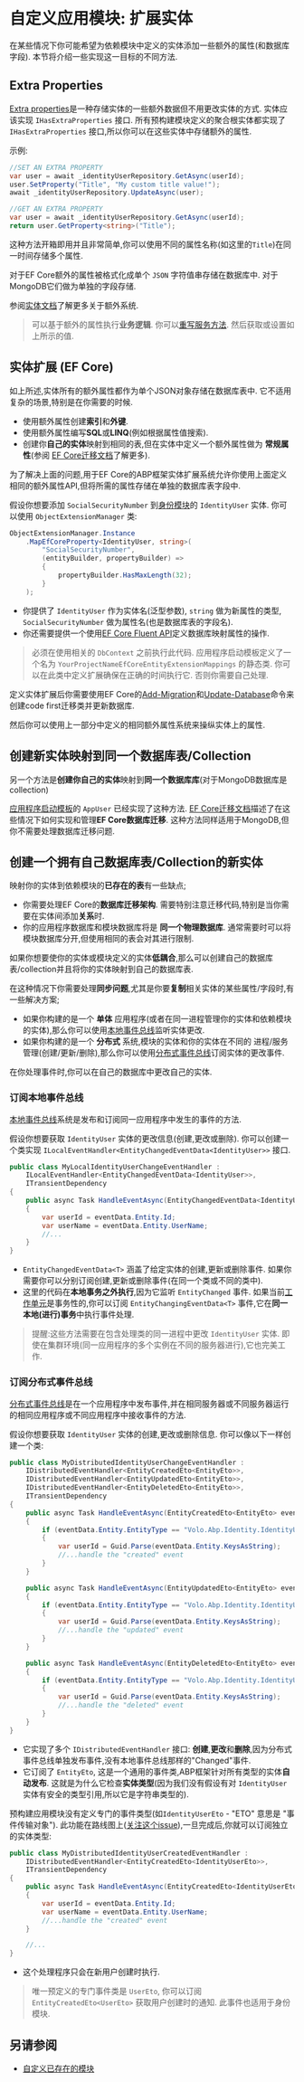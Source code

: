 # 自定义应用模块: 扩展实体

在某些情况下你可能希望为依赖模块中定义的实体添加一些额外的属性(和数据库字段). 本节将介绍一些实现这一目标的不同方法.

## Extra Properties

[Extra properties](Entities.md)是一种存储实体的一些额外数据但不用更改实体的方式. 实体应该实现 `IHasExtraProperties` 接口. 所有预构建模块定义的聚合根实体都实现了 `IHasExtraProperties` 接口,所以你可以在这些实体中存储额外的属性.

示例:

````csharp
//SET AN EXTRA PROPERTY
var user = await _identityUserRepository.GetAsync(userId);
user.SetProperty("Title", "My custom title value!");
await _identityUserRepository.UpdateAsync(user);

//GET AN EXTRA PROPERTY
var user = await _identityUserRepository.GetAsync(userId);
return user.GetProperty<string>("Title");
````

这种方法开箱即用并且非常简单,你可以使用不同的属性名称(如这里的`Title`)在同一时间存储多个属性.

对于EF Core额外的属性被格式化成单个 `JSON` 字符值串存储在数据库中. 对于MongoDB它们做为单独的字段存储.

参阅[实体文档](Entities.md)了解更多关于额外系统.

> 可以基于额外的属性执行**业务逻辑**. 你可以[重写服务方法](Customizing-Application-Modules-Overriding-Services.md). 然后获取或设置如上所示的值.

## 实体扩展 (EF Core)

如上所述,实体所有的额外属性都作为单个JSON对象存储在数据库表中. 它不适用复杂的场景,特别是在你需要的时候.

* 使用额外属性创建**索引**和**外键**.
* 使用额外属性编写**SQL**或**LINQ**(例如根据属性值搜索).
* 创建你**自己的实体**映射到相同的表,但在实体中定义一个额外属性做为 **常规属性**(参阅 [EF Core迁移文档](Entity-Framework-Core-Migrations.md)了解更多).

为了解决上面的问题,用于EF Core的ABP框架实体扩展系统允许你使用上面定义相同的额外属性API,但将所需的属性存储在单独的数据库表字段中.

假设你想要添加 `SocialSecurityNumber` 到[身份模块](Modules/Identity.md)的 `IdentityUser` 实体. 你可以使用 `ObjectExtensionManager` 类:

````csharp
ObjectExtensionManager.Instance
    .MapEfCoreProperty<IdentityUser, string>(
        "SocialSecurityNumber",
        (entityBuilder, propertyBuilder) =>
        {
            propertyBuilder.HasMaxLength(32);
        }
    );
````

* 你提供了 `IdentityUser` 作为实体名(泛型参数), `string` 做为新属性的类型, `SocialSecurityNumber` 做为属性名(也是数据库表的字段名).
* 你还需要提供一个使用[EF Core Fluent API](https://docs.microsoft.com/en-us/ef/core/modeling/entity-properties)定义数据库映射属性的操作.

> 必须在使用相关的 `DbContext` 之前执行此代码. 应用程序启动模板定义了一个名为 `YourProjectNameEfCoreEntityExtensionMappings` 的静态类. 你可以在此类中定义扩展确保在正确的时间执行它. 否则你需要自己处理.

定义实体扩展后你需要使用EF Core的[Add-Migration](https://docs.microsoft.com/en-us/ef/core/miscellaneous/cli/powershell#add-migration)和[Update-Database](https://docs.microsoft.com/en-us/ef/core/miscellaneous/cli/powershell#update-database)命令来创建code first迁移类并更新数据库.

然后你可以使用上一部分中定义的相同额外属性系统来操纵实体上的属性.

## 创建新实体映射到同一个数据库表/Collection

另一个方法是**创建你自己的实体**映射到**同一个数据库库**(对于MongoDB数据库是collection)

[应用程序启动模板](Startup-Templates/Application.md)的 `AppUser` 已经实现了这种方法. [EF Core迁移文档](Entity-Framework-Core-Migrations.md)描述了在这些情况下如何实现和管理**EF Core数据库迁移**. 这种方法同样适用于MongoDB,但你不需要处理数据库迁移问题.

## 创建一个拥有自己数据库表/Collection的新实体

映射你的实体到依赖模块的**已存在的表**有一些缺点;

* 你需要处理EF Core的**数据库迁移架构**. 需要特别注意迁移代码,特别是当你需要在实体间添加**关系**时.
* 你的应用程序数据库和模块数据库将是 **同一个物理数据库**. 通常需要时可以将模块数据库分开,但使用相同的表会对其进行限制.

如果你想要使你的实体或模块定义的实体**低耦合**,那么可以创建自己的数据库表/collection并且将你的实体映射到自己的数据库表.

在这种情况下你需要处理**同步问题**,尤其是你要**复制**相关实体的某些属性/字段时,有一些解决方案;

* 如果你构建的是一个 **单体** 应用程序(或者在同一进程管理你的实体和依赖模块的实体),那么你可以使用[本地事件总线](Local-Event-Bus.md)监听实体更改.
* 如果你构建的是一个 **分布式** 系统,模块的实体和你的实体在不同的 进程/服务 管理(创建/更新/删除),那么你可以使用[分布式事件总线](Distributed-Event-Bus.md)订阅实体的更改事件.

在你处理事件时,你可以在自己的数据库中更改自己的实体.

### 订阅本地事件总线

[本地事件总线](Local-Event-Bus.md)系统是发布和订阅同一应用程序中发生的事件的方法.

假设你想要获取 `IdentityUser` 实体的更改信息(创建,更改或删除). 你可以创建一个类实现 `ILocalEventHandler<EntityChangedEventData<IdentityUser>>` 接口.

````csharp
public class MyLocalIdentityUserChangeEventHandler :
    ILocalEventHandler<EntityChangedEventData<IdentityUser>>,
    ITransientDependency
{
    public async Task HandleEventAsync(EntityChangedEventData<IdentityUser> eventData)
    {
        var userId = eventData.Entity.Id;
        var userName = eventData.Entity.UserName;
        //...
    }
}
````

* `EntityChangedEventData<T>` 涵盖了给定实体的创建,更新或删除事件. 如果你需要你可以分别订阅创建,更新或删除事件(在同一个类或不同的类中).
* 这里的代码在**本地事务之外执行**,因为它监听 `EntityChanged` 事件. 如果当前[工作单元](Unit-Of-Work.md)是事务性的,你可以订阅 `EntityChangingEventData<T>` 事件,它在**同一本地(进行)事务**中执行事件处理.

> 提醒:这些方法需要在包含处理类的同一进程中更改 `IdentityUser` 实体. 即使在集群环境(同一应用程序的多个实例在不同的服务器进行),它也完美工作.

### 订阅分布式事件总线

[分布式事件总线](Distributed-Event-Bus.md)是在一个应用程序中发布事件,并在相同服务器或不同服务器运行的相同应用程序或不同应用程序中接收事件的方法.

假设你想要获取 `IdentityUser` 实体的创建,更改或删除信息. 你可以像以下一样创建一个类:

````csharp
public class MyDistributedIdentityUserChangeEventHandler :
    IDistributedEventHandler<EntityCreatedEto<EntityEto>>,
    IDistributedEventHandler<EntityUpdatedEto<EntityEto>>,
    IDistributedEventHandler<EntityDeletedEto<EntityEto>>,
    ITransientDependency
{
    public async Task HandleEventAsync(EntityCreatedEto<EntityEto> eventData)
    {
        if (eventData.Entity.EntityType == "Volo.Abp.Identity.IdentityUser")
        {
            var userId = Guid.Parse(eventData.Entity.KeysAsString);
            //...handle the "created" event
        }
    }

    public async Task HandleEventAsync(EntityUpdatedEto<EntityEto> eventData)
    {
        if (eventData.Entity.EntityType == "Volo.Abp.Identity.IdentityUser")
        {
            var userId = Guid.Parse(eventData.Entity.KeysAsString);
            //...handle the "updated" event
        }
    }

    public async Task HandleEventAsync(EntityDeletedEto<EntityEto> eventData)
    {
        if (eventData.Entity.EntityType == "Volo.Abp.Identity.IdentityUser")
        {
            var userId = Guid.Parse(eventData.Entity.KeysAsString);
            //...handle the "deleted" event
        }
    }
}
````

* 它实现了多个 `IDistributedEventHandler` 接口: **创建**,**更改**和**删除**,因为分布式事件总线单独发布事件,没有本地事件总线那样的"Changed"事件.
* 它订阅了 `EntityEto`, 这是一个通用的事件类,ABP框架针对所有类型的实体**自动发布**. 这就是为什么它检查**实体类型**(因为我们没有假设有对 `IdentityUser` 实体有安全的类型引用,所以它是字符串类型的).

预构建应用模块没有定义专门的事件类型(如`IdentityUserEto` - "ETO" 意思是 "事件传输对象"). 此功能在路线图上([关注这个issue](https://github.com/abpframework/abp/issues/3033)),一旦完成后,你就可以订阅独立的实体类型:

````csharp
public class MyDistributedIdentityUserCreatedEventHandler :
    IDistributedEventHandler<EntityCreatedEto<IdentityUserEto>>,
    ITransientDependency
{
    public async Task HandleEventAsync(EntityCreatedEto<IdentityUserEto> eventData)
    {
        var userId = eventData.Entity.Id;
        var userName = eventData.Entity.UserName;
        //...handle the "created" event
    }

    //...
}
````

* 这个处理程序只会在新用户创建时执行.

> 唯一预定义的专门事件类是 `UserEto`, 你可以订阅 `EntityCreatedEto<UserEto>` 获取用户创建时的通知. 此事件也适用于身份模块.

## 另请参阅

* [自定义已存在的模块](Customizing-Application-Modules-Guide.md)